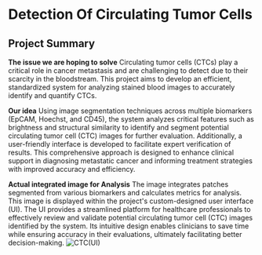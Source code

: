 # Detection Of Circulating Tumor Cells

## Project Summary

**The issue we are hoping to solve**
Circulating tumor cells (CTCs) play a critical role in cancer metastasis and are challenging to detect due to their scarcity in the bloodstream. This project aims to develop an efficient, standardized system for analyzing stained blood images to accurately identify and quantify CTCs. 

**Our idea**
Using image segmentation techniques across multiple biomarkers (EpCAM, Hoechst, and CD45), the system analyzes critical features such as brightness and structural similarity to identify and segment potential circulating tumor cell (CTC) images for further evaluation. Additionally, a user-friendly interface is developed to facilitate expert verification of results. This comprehensive approach is designed to enhance clinical support in diagnosing metastatic cancer and informing treatment strategies with improved accuracy and efficiency.  


**Actual integrated image for Analysis**
The image integrates patches segmented from various biomarkers and calculates metrics for analysis. This image is displayed within the project's custom-designed user interface (UI). The UI provides a streamlined platform for healthcare professionals to effectively review and validate potential circulating tumor cell (CTC) images identified by the system. Its intuitive design enables clinicians to save time while ensuring accuracy in their evaluations, ultimately facilitating better decision-making.
![CTC(UI)](https://raw.githubusercontent.com/WanLinChen/blood/master/CTC(UI).jpg)